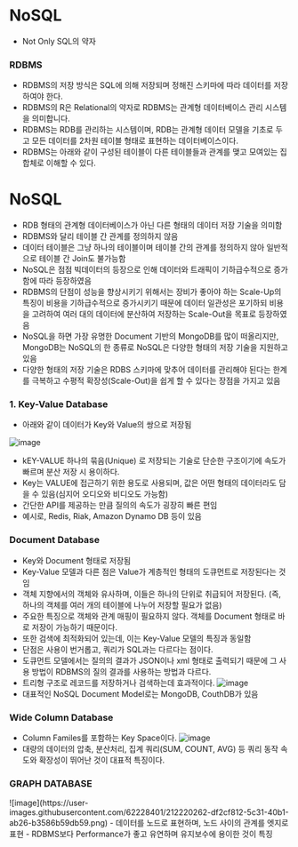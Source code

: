 <h1> NoSQL </h1>

- Not Only SQL의 약자


<h3> RDBMS </h3>

- RDBMS의 저장 방식은 SQL에 의해 저장되며 정해진 스키마에 따라 데이터를 저장하여야 한다.
- RDBMS의 R은 Relational의 약자로 RDBMS는 관계형 데이터베이스 관리 시스템을 의미합니다.
- RDBMS는 RDB를 관리하는 시스템이며, RDB는 관계형 데이터 모델을 기초로 두고 모든 데이터를 2차원 테이블 형태로 표현하는 데이터베이스이다.
- RDBMS는 아래와 같이 구성된 테이블이 다른 테이블들과 관계를 맺고 모여있는 집합체로 이해할 수 있다. 

<h1> NoSQL </h1>

- RDB 형태의 관계형 데이터베이스가 아닌 다른 형태의 데이터 저장 기술을 의미함
- RDBMS와 달리 테이블 간 관계를 정의하지 않음
- 데이터 테이블은 그냥 하나의 테이블이며 테이블 간의 관계를 정의하지 않아 일반적으로 테이블 간 Join도 불가능함
- NoSQL은 점점 빅데이터의 등장으로 인해 데이터와 트래픽이 기하급수적으로 증가함에 따라 등장하였음
- RDBMS의 단점이 성능을 향상시키기 위해서는 장비가 좋아야 하는 Scale-Up의 특징이 비용을 기하급수적으로 증가시키기 때문에 데이터 일관성은 포기하되 비용을 고려하여 여러 대의 데이터에 분산하여 저장하는 Scale-Out을 목표로 등장하였음
- NoSQL을 하면 가장 유명한 Document 기반의 MongoDB를 많이 떠올리지만, MongoDB는 NoSQL의 한 종류로 NoSQL은 다양한 형태의 저장 기술을 지원하고 있음
- 다양한 형태의 저장 기술은 RDBS 스키마에 맞추어 데이터를 관리해야 된다는 한계를 극복하고 수평적 확장성(Scale-Out)을 쉽게 할 수 있다는 장점을 가지고 있음

<h3> 1. Key-Value Database </h3>

- 아래와 같이 데이터가 Key와 Value의 쌍으로 저장됨

![image](https://user-images.githubusercontent.com/62228401/212219788-6263a99f-987a-4805-850d-a60fcf47d59d.png)
- kEY-VALUE 하나의 묶음(Unique) 로 저장되는 기술로 단순한 구조이기에 속도가 빠르며 분산 저장 시 용이하다.
- Key는 VALUE에 접근하기 위한 용도로 사용되며, 값은 어떤 형태의 데이터라도 담을 수 있음(심지어 오디오와 비디오도 가능함)
- 간단한 API를 제공하는 만큼 질의의 속도가 굉장히 빠른 편임
- 예시로, Redis, Riak, Amazon Dynamo DB 등이 있음

<h3> Document Database </h3>

- Key와 Document 형태로 저장됨
- Key-Value 모델과 다른 점은 Value가 계층적인 형태의 도큐먼트로 저장된다는 것임
- 객체 지향에서의 객체와 유사하며, 이들은 하나의 단위로 취급되어 저장된다. (즉, 하나의 객체를 여러 개의 테이블에 나누어 저장할 필요가 없음)
- 주요한 특징으로 객체와 관계 매핑이 필요하지 않다. 객체를 Document 형태로 바로 저장이 가능하기 때문이다.
- 또한 검색에 최적화되어 있는데, 이는 Key-Value 모델의 특징과 동일함
- 단점은 사용이 번거롭고, 쿼리가 SQL과는 다르다는 점이다.
- 도큐먼트 모델에서는 질의의 결과가 JSON이나 xml 형태로 출력되기 때문에 그 사용 방법이 RDBMS의 질의 결과를 사용하는 방법과 다르다.
- 트리형 구조로 레코드를 저장하거나 검색하는데 효과적이다.
![image](https://user-images.githubusercontent.com/62228401/212220138-d3448417-5fc3-4923-bee0-d7c3bbc6c3a0.png)
- 대표적인 NoSQL Document Model로는 MongoDB, CouthDB가 있음

<h3> Wide Column Database </h3>

- Column Familes를 포함하는 Key Space이다.
![image](https://user-images.githubusercontent.com/62228401/212219526-5cf0fdcb-1045-40df-abeb-9e63f7418cd1.png)
- 대량의 데이터의 압축, 분산처리, 집계 쿼리(SUM, COUNT, AVG) 등 쿼리 동작 속도와 확장성이 뛰어난 것이 대표적 특징이다.

<h3> GRAPH DATABASE </h3>
![image](https://user-images.githubusercontent.com/62228401/212220262-df2cf812-5c31-40b1-ab26-b3586b59db59.png)
- 데이터를 노드로 표현하며, 노드 사이의 관계를 엣지로 표현
- RDBMS보다 Performance가 좋고 유연하며 유지보수에 용이한 것이 특징
